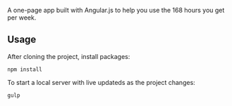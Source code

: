 A one-page app built with Angular.js to help you use the 168 hours you get per week.


## Usage


After cloning the project, install packages:
```
npm install
```

To start a local server with live updateds as the project changes:
```
gulp
```
